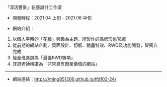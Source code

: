 「深活豐景」花藝設計工作室

- 開發時程：2021.04 上旬 - 2021.06 中旬

- 網站介紹：
1. 以個人平時的「花藝」興趣為主題，所製作的品牌形象官網
2. 從前期的網站企劃、頁面設計、切版、動畫特效、RWD及功能開發，皆獨自完成
3. 經全班票選為「最佳RWD獎項」
4. 評選老師稱讚為「非常具有商業價值的網站」

------------------------------------------------------------------------------

- 網站連結：https://ming851206.github.io/tfd102-24/
